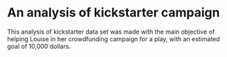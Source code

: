# An analysis of kickstarter campaign
This analysis of kickstarter data set was made with the main objective of helping Louise in her crowdfunding campaign for a play, with an estimated goal of 10,000 dollars.
